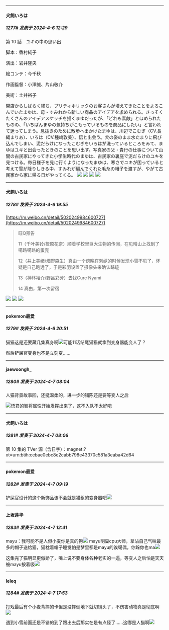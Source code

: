 ﻿
*****

####  犬飼いろは  
##### 1277#       发表于 2024-4-6 12:29

第 10 話　ユキの中の思い出

脚本：香村純子

演出：岩井隆央

絵コンテ：今千秋

作画監督：小澤誠、片山敬介

美術：土井裕子

開店からしばらく経ち、プリティホリックのお客さんが増えてきたことをよろこんでいたまゆは、母・すみれから新しい商品のアイデアを求められる。さっそくたくさんのアイデアスケッチを描くまゆだったが、「どれも素敵」とほめられたものの、「いちばんまゆの気持ちがこもっているものを商品にしたい」と言われて迷ってしまう。息抜きのために散歩へ出かけたまゆは、川辺でこむぎ（CV.長縄まりあ）、いろは（CV.種﨑敦美）、悟と出会う。犬の姿のまま水たまりに飛び込んでしまい、泥だらけになったこむぎをいろはが洗っているところをみて、まゆはユキと出会ったときのことを思い出す。写真家の父・貴行の仕事について山間の古民家にやってきた小学生時代のまゆは、古民家の裏庭で泥だらけのユキを見つける。毎日様子を見に行くようになったまゆは、寒さでユキが困っていると考えて雪が降りしきる中、すみれが編んでくれた毛糸の帽子を渡すが、やがて古民家から家に帰る日がやってくる。
<img src="https://p.sda1.dev/16/ee53bdc6b33fc3c8eeb35667b22eb050/001.jpg" referrerpolicy="no-referrer">
<img src="https://p.sda1.dev/16/8cc8ce55737d8f96fee8820525177d3f/002.jpg" referrerpolicy="no-referrer">
<img src="https://p.sda1.dev/16/a02f60c576cd2fd07d62d7ad0078150b/003.jpg" referrerpolicy="no-referrer">
<img src="https://p.sda1.dev/16/770d3e4b7c6e8c705273cc245755eec5/004.jpg" referrerpolicy="no-referrer">


*****

####  犬飼いろは  
##### 1278#       发表于 2024-4-6 19:55

[https://m.weibo.cn/detail/5020249984600727](https://m.weibo.cn/detail/5020249984600727) <blockquote>旺Q预告

11（千叶美铃/筱原花奈）顺着学校里巨大生物的传闻，在见晴山上找到了噶路噶路的蛋壳

12（井上美绪/畑野森生）真由一个傍晚在刺绣的时候发现小雪不见了，怀疑是自己跑远了，于是彩羽设置了摄像头来确认踪迹

13（神林裕介/野吕彩芳）去找Cure Nyami

14 真由，第一次留宿</blockquote>
<img src="https://p.sda1.dev/16/41fcebde0391aa07bedbcfcd6d5d0d95/e7cbae74gy1hohcoj4mt5j20sg0ci0vo.jpg" referrerpolicy="no-referrer">
<img src="https://p.sda1.dev/16/17ae2cd7c3d828e1d699bfa90c076af8/e7cbae74gy1hohcojgojoj20sg0dggoi.jpg" referrerpolicy="no-referrer">
<img src="https://p.sda1.dev/16/f27696c98946b573d9a4c3c45f375e4a/e7cbae74gy1hohcojpx1tj20sg0bumz3.jpg" referrerpolicy="no-referrer">


*****

####  pokemon最爱  
##### 1279#       发表于 2024-4-6 20:51

猫猫这是还要藏几集真身啊<img src="https://static.saraba1st.com/image/smiley/face2017/067.png" referrerpolicy="no-referrer">可能11话结尾猫猫就拿到变身器能变人了？

然后铲屎官变身也不是立刻变……


*****

####  jaewoongh_  
##### 1280#       发表于 2024-4-7 08:04

人猫背景故事回，还挺温柔的，进一步的铺陈还是要等变人之后

<img src="https://static.saraba1st.com/image/smiley/face2017/067.png" referrerpolicy="no-referrer">悟君的智将属性开始发挥出来了，这不入队不太好吧


*****

####  犬飼いろは  
##### 1281#       发表于 2024-4-7 08:06

第 10 集的 TVer 源（含日字）：magnet:?xt=urn:btih:cebae0ebc8e2cabb798e43370c581a3eaba42d64


*****

####  pokemon最爱  
##### 1282#       发表于 2024-4-7 09:19

铲屎官设计的这个新饰品该不会就是猫组的变身器吧<img src="https://static.saraba1st.com/image/smiley/face2017/067.png" referrerpolicy="no-referrer">


*****

####  上坂莲华  
##### 1283#       发表于 2024-4-7 12:41

mayu：我可能不是人但小麦你是真的狗<img src="https://static.saraba1st.com/image/smiley/face2017/067.png" referrerpolicy="no-referrer">
mayu明显cpu大师，拿沾自己气味最多的帽子送给猫，猫枕着帽子睡觉怕是梦里都是mayu的诶噶偶，你跺你也ma<img src="https://static.saraba1st.com/image/smiley/face2017/067.png" referrerpolicy="no-referrer">

这集完了猫明显更傲娇了，嘴上说不要身体各种老实的一逼，等变人之后怕是天天被mayu按着吸<img src="https://static.saraba1st.com/image/smiley/face2017/067.png" referrerpolicy="no-referrer">


*****

####  leleq  
##### 1284#       发表于 2024-4-7 17:53

打戏最后有个小麦背摔的卡但是没摔倒地下就切镜头了，不伤害动物真是彻底啊<img src="https://static.saraba1st.com/image/smiley/face2017/130.png" referrerpolicy="no-referrer">

遇到小雪前面还是不错的到了跟出去后那实在是有点怪了……这哪是人猫啊<img src="https://static.saraba1st.com/image/smiley/face2017/068.png" referrerpolicy="no-referrer">

